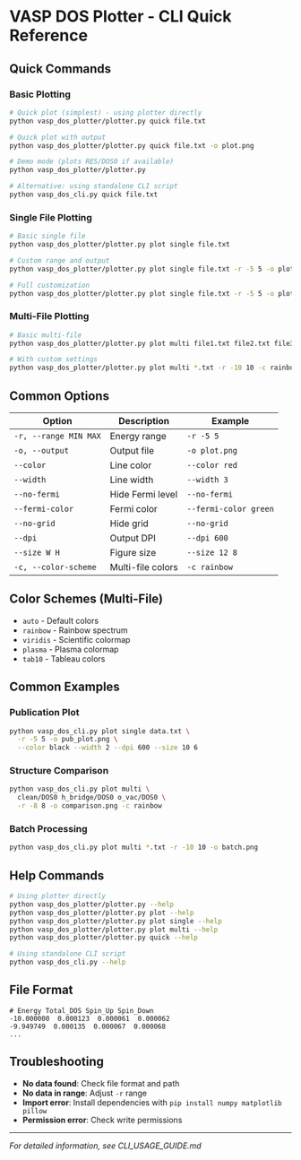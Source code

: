 # VASP DOS Plotter - CLI Quick Reference

## Quick Commands

### Basic Plotting
```bash
# Quick plot (simplest) - using plotter directly
python vasp_dos_plotter/plotter.py quick file.txt

# Quick plot with output
python vasp_dos_plotter/plotter.py quick file.txt -o plot.png

# Demo mode (plots RES/DOS0 if available)
python vasp_dos_plotter/plotter.py

# Alternative: using standalone CLI script
python vasp_dos_cli.py quick file.txt
```

### Single File Plotting
```bash
# Basic single file
python vasp_dos_plotter/plotter.py plot single file.txt

# Custom range and output
python vasp_dos_plotter/plotter.py plot single file.txt -r -5 5 -o plot.png

# Full customization
python vasp_dos_plotter/plotter.py plot single file.txt -r -5 5 -o plot.png --color red --width 3 --dpi 600
```

### Multi-File Plotting
```bash
# Basic multi-file
python vasp_dos_plotter/plotter.py plot multi file1.txt file2.txt file3.txt

# With custom settings
python vasp_dos_plotter/plotter.py plot multi *.txt -r -10 10 -c rainbow -o comparison.png
```

## Common Options

| Option | Description | Example |
|--------|-------------|---------|
| `-r, --range MIN MAX` | Energy range | `-r -5 5` |
| `-o, --output` | Output file | `-o plot.png` |
| `--color` | Line color | `--color red` |
| `--width` | Line width | `--width 3` |
| `--no-fermi` | Hide Fermi level | `--no-fermi` |
| `--fermi-color` | Fermi color | `--fermi-color green` |
| `--no-grid` | Hide grid | `--no-grid` |
| `--dpi` | Output DPI | `--dpi 600` |
| `--size W H` | Figure size | `--size 12 8` |
| `-c, --color-scheme` | Multi-file colors | `-c rainbow` |

## Color Schemes (Multi-File)
- `auto` - Default colors
- `rainbow` - Rainbow spectrum
- `viridis` - Scientific colormap
- `plasma` - Plasma colormap
- `tab10` - Tableau colors

## Common Examples

### Publication Plot
```bash
python vasp_dos_cli.py plot single data.txt \
  -r -5 5 -o pub_plot.png \
  --color black --width 2 --dpi 600 --size 10 6
```

### Structure Comparison
```bash
python vasp_dos_cli.py plot multi \
  clean/DOS0 h_bridge/DOS0 o_vac/DOS0 \
  -r -8 8 -o comparison.png -c rainbow
```

### Batch Processing
```bash
python vasp_dos_cli.py plot multi *.txt -r -10 10 -o batch.png
```

## Help Commands
```bash
# Using plotter directly
python vasp_dos_plotter/plotter.py --help
python vasp_dos_plotter/plotter.py plot --help
python vasp_dos_plotter/plotter.py plot single --help
python vasp_dos_plotter/plotter.py plot multi --help
python vasp_dos_plotter/plotter.py quick --help

# Using standalone CLI script
python vasp_dos_cli.py --help
```

## File Format
```
# Energy Total_DOS Spin_Up Spin_Down
-10.000000  0.000123  0.000061  0.000062
-9.949749  0.000135  0.000067  0.000068
...
```

## Troubleshooting
- **No data found**: Check file format and path
- **No data in range**: Adjust `-r` range
- **Import error**: Install dependencies with `pip install numpy matplotlib pillow`
- **Permission error**: Check write permissions

---
*For detailed information, see CLI_USAGE_GUIDE.md*
